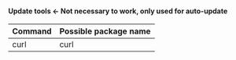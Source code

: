 #### Update tools &#8592; Not necessary to work, only used for auto-update

 Command | Possible package name
:--------|:----------------------
 curl    | curl                  